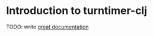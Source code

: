 # Introduction to turntimer-clj

TODO: write [great documentation](http://jacobian.org/writing/what-to-write/)
